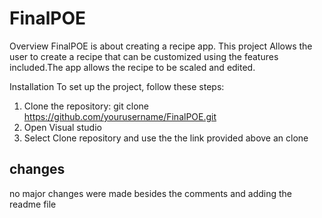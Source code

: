# FinalPOE

Overview
FinalPOE is about creating a recipe app. This project Allows the user to create a recipe that can be customized using the features included.The app allows the recipe to be scaled and edited.

Installation
To set up the project, follow these steps:
1. Clone the repository:
git clone https://github.com/yourusername/FinalPOE.git
2. Open Visual studio
3. Select Clone repository and use the the link provided above an clone
## changes
no major changes were made besides the comments and adding the readme file
